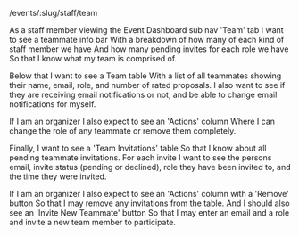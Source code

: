 /events/:slug/staff/team

As a staff member viewing the Event Dashboard sub nav 'Team' tab
I want to see a teammate info bar
With a breakdown of how many of each kind of staff member we have
And how many pending invites for each role we have
So that I know what my team is comprised of.

Below that I want to see a Team table
With a list of all teammates showing their name, email, role, and number of rated proposals.
I also want to see if they are receiving email notifications or not,
and be able to change email notifications for myself.

If I am an organizer
I also expect to see an 'Actions' column
Where I can change the role of any teammate or remove them completely.

Finally, I want to see a 'Team Invitations' table
So that I know about all pending teammate invitations.
For each invite I want to see the persons email, invite status (pending or declined),
role they have been invited to, and the time they were invited.

If I am an organizer
I also expect to see an 'Actions' column with a 'Remove' button
So that I may remove any invitations from the table.
And I should also see an 'Invite New Teammate' button
So that I may enter an email and a role and invite a new team member to participate.
